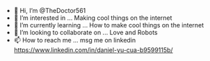 - 👋 Hi, I’m @TheDoctor561
- 👀 I’m interested in ... Making cool things on the internet
- 🌱 I’m currently learning ... How to make cool things on the internet
- 💞️ I’m looking to collaborate on ... Love and Robots
- 📫 How to reach me ... msg me on linkedin https://www.linkedin.com/in/daniel-yu-cua-b9599115b/

<!---
TheDoctor561/TheDoctor561 is a ✨ special ✨ repository because its `README.md` (this file) appears on your GitHub profile.
You can click the Preview link to take a look at your changes.
--->
